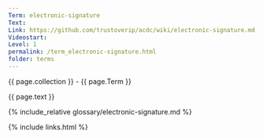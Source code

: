 ```yaml
---
Term: electronic-signature
Text: 
Link: https://github.com/trustoverip/acdc/wiki/electronic-signature.md
Videostart: 
Level: 1
permalink: /term_electronic-signature.html
folder: terms
---
```


{{ page.collection }} - {{ page.Term }}

   {{ page.text }}

{% include_relative glossary/electronic-signature.md %}

 {% include links.html %} 

